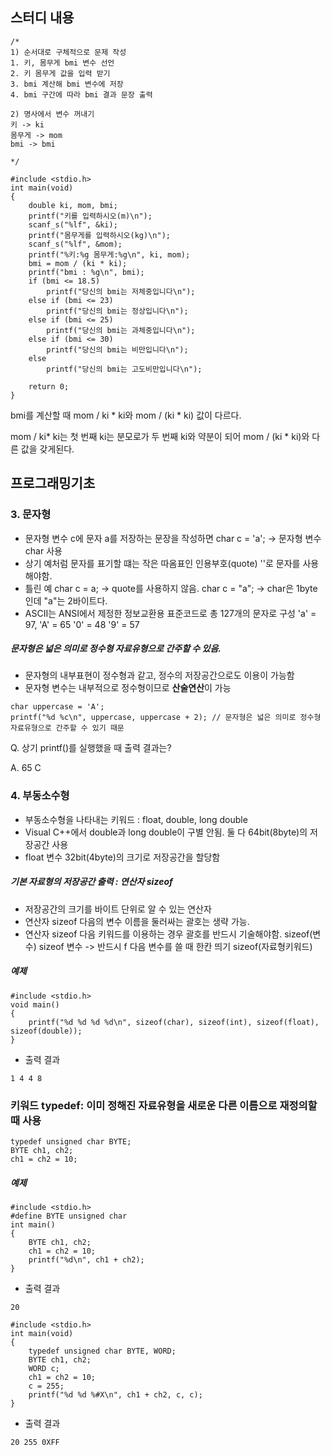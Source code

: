 ## 스터디 내용

```
/*
1) 순서대로 구체적으로 문제 작성
1. 키, 몸무게 bmi 변수 선언
2. 키 몸무게 값을 입력 받기
3. bmi 계산해 bmi 변수에 저장
4. bmi 구간에 따라 bmi 결과 문장 출력

2) 명사에서 변수 꺼내기
키 -> ki
몸무게 -> mom
bmi -> bmi

*/

#include <stdio.h>
int main(void)
{
	double ki, mom, bmi;
	printf("키를 입력하시오(m)\n");
	scanf_s("%lf", &ki);
	printf("몸무게를 입력하시오(kg)\n");
	scanf_s("%lf", &mom);
	printf("%키:%g 몸무게:%g\n", ki, mom);
	bmi = mom / (ki * ki);
	printf("bmi : %g\n", bmi);
	if (bmi <= 18.5)
		printf("당신의 bmi는 저체중입니다\n");
	else if (bmi <= 23)
		printf("당신의 bmi는 정상입니다\n");
	else if (bmi <= 25)
		printf("당신의 bmi는 과체중입니다\n");
	else if (bmi <= 30)
		printf("당신의 bmi는 비만입니다\n");
	else 
		printf("당신의 bmi는 고도비만입니다\n");

	return 0;
}
```

bmi를 계산할 때 mom / ki * ki와 mom / (ki * ki) 값이 다르다.

mom / ki* ki는 첫 번째 ki는 분모로가 두 번째 ki와 약분이 되어 mom / (ki * ki)와 다른 값을 갖게된다.

## 프로그래밍기초

### 3. 문자형

- 문자형 변수 c에 문자 a를 저장하는 문장을 작성하면 char c = 'a'; -> 문자형 변수 char 사용
- 상기 예처럼 문자를 표기할 떄는 작은 따옴표인 인용부호(quote) ''로 문자를 사용해야함.
- 틀린 예
  char c = a; -> quote를 사용하지 않음.
  char c = "a"; -> char은 1byte인데 "a"는 2바이트다.
- ASCII는 ANSI에서 제정한 정보교환용 표준코드로 총 127개의 문자로 구성
  'a' = 97, 'A' = 65 '0' = 48 '9' = 57

##### 문자형은 넓은 의미로 정수형 자료유형으로 간주할 수 있음.
- 문자형의 내부표현이 정수형과 같고, 정수의 저장공간으로도 이용이 가능함
- 문자형 변수는 내부적으로 정수형이므로 **산술연산**이 가능
```
char uppercase = 'A';
printf("%d %c\n", uppercase, uppercase + 2); // 문자형은 넓은 의미로 정수형 자료유형으로 간주할 수 있기 때문
```
Q. 상기 printf()를 실행했을 때 출력 결과는? 

A. 65 C

### 4. 부동소수형
- 부동소수형을 나타내는 키워드 : float, double, long double
- Visual C++에서 double과 long double이 구별 안됨. 둘 다 64bit(8byte)의 저장공간 사용
- float 변수 32bit(4byte)의 크기로 저장공간을 할당함

##### 기본 자료형의 저장공간 출력 : 연산자 sizeof
- 저장공간의 크기를 바이트 단위로 알 수 있는 연산자
- 연산자 sizeof 다음의 변수 이름을 둘러싸는 괄호는 생략 가능.
- 연산자 sizeof 다음 키워드를 이용하는 경우 괄호를 반드시 기술해야함.
  sizeof(변수)
  sizeof 변수 -> 반드시 f 다음 변수를 쓸 때 한칸 띄기
  sizeof(자료형키워드)

##### 예제
```
#include <stdio.h>
void main()
{
	printf("%d %d %d %d\n", sizeof(char), sizeof(int), sizeof(float), sizeof(double));
}
```

- 출력 결과
```
1 4 4 8
```
### 키워드 typedef: 이미 정해진 자료유형을 새로운 다른 이름으로 재정의할 때 사용
```
typedef unsigned char BYTE;
BYTE ch1, ch2;
ch1 = ch2 = 10;
```

##### 예제
```
#include <stdio.h>
#define BYTE unsigned char
int main()
{
	BYTE ch1, ch2;
	ch1 = ch2 = 10;
	printf("%d\n", ch1 + ch2);
}
```
- 출력 결과
```
20
```

```
#include <stdio.h>
int main(void)
{
	typedef unsigned char BYTE, WORD;
	BYTE ch1, ch2;
	WORD c;
	ch1 = ch2 = 10;
	c = 255;
	printf("%d %d %#X\n", ch1 + ch2, c, c);
}
```
- 출력 결과
```
20 255 0XFF
```

